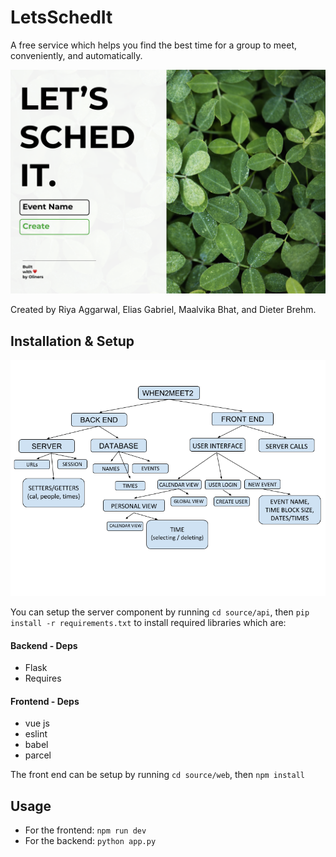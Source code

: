 # LetsSchedIt
A free service which helps you find the best time for a group to meet, conveniently, and automatically.  

![Mockup](documentation/Mockups/Desktop-Home-LeavesHalf.png)

Created by Riya Aggarwal, Elias Gabriel, Maalvika Bhat, and Dieter Brehm.


## Installation & Setup 
![AR Diagram](documentation/ARDiagram.png)

You can setup the server component by running
`cd source/api`, then `pip install -r requirements.txt` to install required libraries which are:  

#### Backend - Deps  
* Flask  
* Requires  

#### Frontend - Deps  
* vue js  
* eslint  
* babel  
* parcel  

The front end can be setup by running
`cd source/web`, then `npm install`

## Usage  
* For the frontend: `npm run dev`  
* For the backend: `python app.py`
